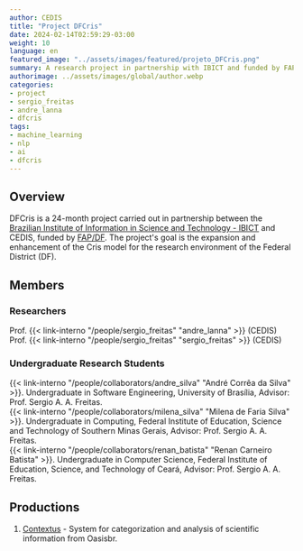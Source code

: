 ```yaml
---
author: CEDIS
title: "Project DFCris"
date: 2024-02-14T02:59:29-03:00
weight: 10
language: en
featured_image: "../assets/images/featured/projeto_DFCris.png"
summary: A research project in partnership with IBICT and funded by FAP/DF.
authorimage: ../assets/images/global/author.webp
categories: 
- project
- sergio_freitas
- andre_lanna
- dfcris
tags: 
- machine_learning
- nlp
- ai
- dfcris 
---
```

## Overview
DFCris is a 24-month project carried out in partnership between the [Brazilian Institute of Information in Science and Technology - IBICT](http://www.ibict.br/) and CEDIS, funded by [FAP/DF](https://www.fap.df.gov.br/).
The project's goal is the expansion and enhancement of the Cris model for the research environment of the Federal District (DF).
## Members
### Researchers
Prof. {{< link-interno "/people/sergio_freitas" "andre_lanna" >}} (CEDIS)<br>
Prof. {{< link-interno "/people/sergio_freitas" "sergio_freitas" >}} (CEDIS)
### Undergraduate Research Students
{{< link-interno "/people/collaborators/andre_silva" "André Corrêa da Silva" >}}. Undergraduate in Software Engineering, University of Brasília, Advisor: Prof. Sergio A. A. Freitas.<br>
{{< link-interno "/people/collaborators/milena_silva" "Milena de Faria Silva" >}}. Undergraduate in Computing, Federal Institute of Education, Science and Technology of Southern Minas Gerais, Advisor: Prof. Sergio A. A. Freitas.<br>
{{< link-interno "/people/collaborators/renan_batista" "Renan Carneiro Batista" >}}. Undergraduate in Computer Science, Federal Institute of Education, Science, and Technology of Ceará, Advisor: Prof. Sergio A. A. Freitas.
## Productions
1. [Contextus](http://contextus.ibict.br/) - System for categorization and analysis of scientific information from Oasisbr.
